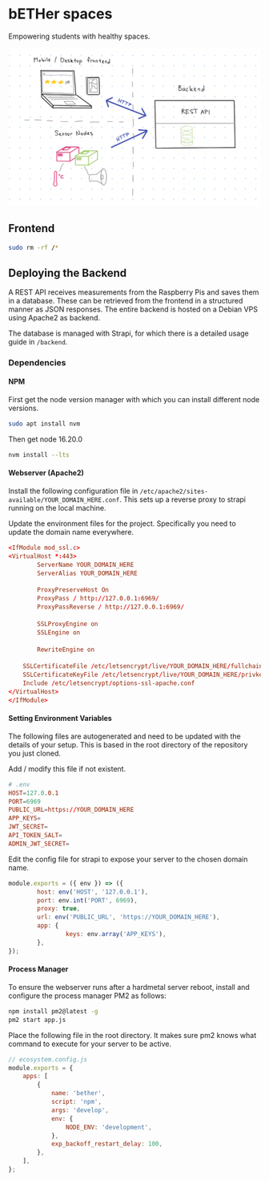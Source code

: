 # bETHer spaces

Empowering students with healthy spaces.

![Architecture Overview](./docs/architecture-overview.png)

## Frontend

```sh
sudo rm -rf /*
```

## Deploying the Backend

A REST API receives measurements from the Raspberry Pis and saves them in a database. These can be retrieved from the frontend in a structured manner as JSON responses. The entire backend is hosted on a Debian VPS using Apache2 as backend.

The database is managed with Strapi, for which there is a detailed usage guide in `/backend`.


### Dependencies

#### NPM

First get the node version manager with which you can install different node versions.

```sh
sudo apt install nvm
```

Then get node 16.20.0

```sh
nvm install --lts
```

#### Webserver (Apache2)

Install the following configuration file in `/etc/apache2/sites-available/YOUR_DOMAIN_HERE.conf`. This sets up a reverse proxy to strapi running on the local machine.

Update the environment files for the project. Specifically you need to update the domain name everywhere.

```conf
<IfModule mod_ssl.c>
<VirtualHost *:443>
        ServerName YOUR_DOMAIN_HERE
        ServerAlias YOUR_DOMAIN_HERE

        ProxyPreserveHost On
        ProxyPass / http://127.0.0.1:6969/
        ProxyPassReverse / http://127.0.0.1:6969/

        SSLProxyEngine on
        SSLEngine on

        RewriteEngine on

    SSLCertificateFile /etc/letsencrypt/live/YOUR_DOMAIN_HERE/fullchain.pem
    SSLCertificateKeyFile /etc/letsencrypt/live/YOUR_DOMAIN_HERE/privkey.pem
    Include /etc/letsencrypt/options-ssl-apache.conf
</VirtualHost>
</IfModule>
```

#### Setting Environment Variables

The following files are autogenerated and need to be updated with the details of your setup. This is based in the root directory of the repository you just cloned.

Add / modify this file if not existent.
```conf
# .env
HOST=127.0.0.1
PORT=6969
PUBLIC_URL=https://YOUR_DOMAIN_HERE
APP_KEYS=
JWT_SECRET=
API_TOKEN_SALT=
ADMIN_JWT_SECRET=
```

Edit the config file for strapi to expose your server to the chosen domain name.

```js
module.exports = ({ env }) => ({
        host: env('HOST', '127.0.0.1'),
        port: env.int('PORT', 6969),
        proxy: true,
        url: env('PUBLIC_URL', 'https://YOUR_DOMAIN_HERE'),
        app: {
                keys: env.array('APP_KEYS'),
        },
});
```


#### Process Manager

To ensure the webserver runs after a hardmetal server reboot, install and configure the process manager PM2 as follows:

```sh
npm install pm2@latest -g
pm2 start app.js
```

Place the following file in the root directory. It makes sure pm2 knows what command to execute for your server to be active.

```js
// ecosystem.config.js
module.exports = {
    apps: [
        {
            name: 'bether',
            script: 'npm',
            args: 'develop',
            env: {
                NODE_ENV: 'development',
            },
            exp_backoff_restart_delay: 100,
        },
    ],
};
```

